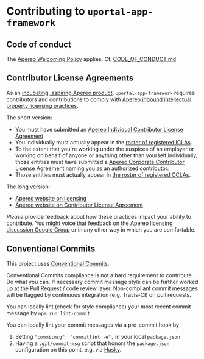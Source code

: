 # Contributing to `uportal-app-framework`

## Code of conduct

The [Apereo Welcoming Policy][] applies. Cf. [CODE_OF_CONDUCT.md][]

## Contributor License Agreements

As an [incubating, aspiring Apereo product][uportal-home website on incubating], `uportal-app-framework` requires contributors and contributions to comply with [Apereo inbound intellectual property licensing practices][].

The short version:

+ You must have submitted an [Apereo Individual Contributor License Agreement][]
+ You individually must actually appear in the [roster of registered ICLAs][Apereo CLA roster].
+ To the extent that you're working under the auspices of an employer or working on behalf of anyone or anything other than yourself individually, those entities must have submitted a [Apereo Corporate Contributor License Agreement][] naming you as an authorized contributor.
+ Those entities must actually appear in [the roster of registered CCLAs][Apereo CLA roster].

The long version:

+ [Apereo website on licensing][]
+ [Apereo website on Contributor License Agreement][]

*Please* provide feedback about how these practices impact your ability to contribute. You might voice that feedback on the [Apereo licensing discussion Google Group][] or in any other way in which you are comfortable.

## Conventional Commits

This project uses [Conventional Commits][].

Conventional Commits compliance is not a hard requirement to contribute. Do
what you can. If necessary commit message style can be further worked up at the
Pull Request / code review layer. Non-compliant commit messages will be flagged
by continuous integration (e.g. Travis-CI) on pull requests.

You can locally lint (check for style compliance) your most recent commit message by `npm run lint-commit`.

You can locally lint your commit messages via a pre-commit hook by

1. Setting `"commitmsg": "commitlint -e",` in your local `package.json`
2. Having a `.git/commit-msg` script that honors the `package.json`
configuration on this point, e.g. via [Husky][].

[uportal-home website on incubating]: http://uportal-project.github.io/uportal-home/apereo-incubation.html
[Apereo inbound intellectual property licensing practices]: https://www.apereo.org/licensing/practices
[Apereo Individual Contributor License Agreement]: https://www.apereo.org/sites/default/files/Licensing%20Agreements/apereo-icla.pdf
[Apereo Corporate Contributor License Agreement]: https://www.apereo.org/sites/default/files/Licensing%20Agreements/apereo-ccla.pdf
[Apereo website on licensing]: https://www.apereo.org/licensing
[Apereo website on Contributor License Agreement]: https://www.apereo.org/licensing/agreements
[Apereo licensing discussion Google Group]: https://groups.google.com/a/apereo.org/forum/#!forum/licensing-discuss
[Apereo CLA roster]: http://licensing.apereo.org/completed-clas
[CODE_OF_CONDUCT.md]: ../CODE_OF_CONDUCT.md
[Apereo Welcoming Policy]: https://www.apereo.org/content/apereo-welcoming-policy
[Conventional Commits]: https://conventionalcommits.org/
[Husky]: https://github.com/typicode/husky
